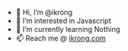 - 👋 Hi, I’m @ikrong
- 👀 I’m interested in Javascript
- 🌱 I’m currently learning Nothing
- 📫 Reach me @ [ikrong.com](https://ikrong.com)
